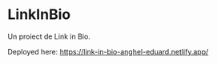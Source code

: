 # LinkInBio
Un proiect de Link in Bio.

Deployed here: https://link-in-bio-anghel-eduard.netlify.app/
